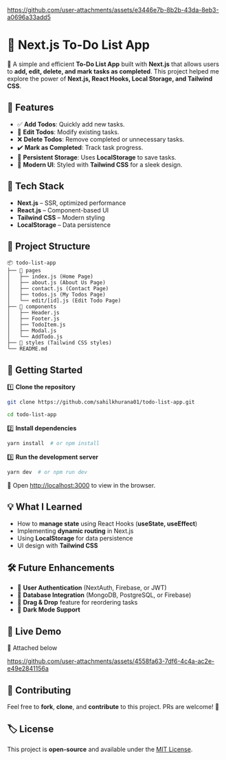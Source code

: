 

https://github.com/user-attachments/assets/e3446e7b-8b2b-43da-8eb3-a0696a33add5

# 📝 Next.js To-Do List App

🚀 A simple and efficient **To-Do List App** built with **Next.js** that allows users to **add, edit, delete, and mark tasks as completed**. This project helped me explore the power of **Next.js, React Hooks, Local Storage, and Tailwind CSS**.

## 🌟 Features
- ✅ **Add Todos**: Quickly add new tasks.
- 📝 **Edit Todos**: Modify existing tasks.
- ❌ **Delete Todos**: Remove completed or unnecessary tasks.
- ✔️ **Mark as Completed**: Track task progress.
- 💾 **Persistent Storage**: Uses **LocalStorage** to save tasks.
- 🎨 **Modern UI**: Styled with **Tailwind CSS** for a sleek design.

## 🚀 Tech Stack
- **Next.js** – SSR, optimized performance
- **React.js** – Component-based UI
- **Tailwind CSS** – Modern styling
- **LocalStorage** – Data persistence

## 📂 Project Structure
```
📦 todo-list-app
├── 📁 pages
│   ├── index.js (Home Page)
│   ├── about.js (About Us Page)
│   ├── contact.js (Contact Page)
│   ├── todos.js (My Todos Page)
│   └── edit/[id].js (Edit Todo Page)
├── 📁 components
│   ├── Header.js
│   ├── Footer.js
│   ├── TodoItem.js
│   ├── Modal.js
│   └── AddTodo.js
├── 📁 styles (Tailwind CSS styles)
└── README.md
```

## 🎯 Getting Started

1️⃣ **Clone the repository**
```sh
git clone https://github.com/sahilkhurana01/todo-list-app.git

cd todo-list-app
```

2️⃣ **Install dependencies**
```sh
yarn install  # or npm install
```

3️⃣ **Run the development server**
```sh
yarn dev  # or npm run dev
```

📌 Open [http://localhost:3000](http://localhost:3000) to view in the browser.

## 💡 What I Learned
- How to **manage state** using React Hooks (**useState, useEffect**)
- Implementing **dynamic routing** in Next.js
- Using **LocalStorage** for data persistence
- UI design with **Tailwind CSS**

## 🛠️ Future Enhancements
- 🔹 **User Authentication** (NextAuth, Firebase, or JWT)
- 🔹 **Database Integration** (MongoDB, PostgreSQL, or Firebase)
- 🔹 **Drag & Drop** feature for reordering tasks
- 🔹 **Dark Mode Support**

## 📌 Live Demo
🔗 Attached below

https://github.com/user-attachments/assets/4558fa63-7df6-4c4a-ac2e-e49e2841156a



## 📢 Contributing
Feel free to **fork**, **clone**, and **contribute** to this project. PRs are welcome! 🎉

## 🏷️ License
This project is **open-source** and available under the [MIT License](LICENSE).
